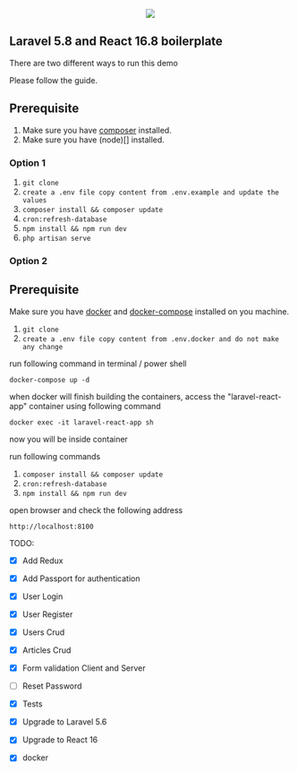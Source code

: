 <p align="center"><img src="https://laravel.com/assets/img/components/logo-laravel.svg"></p>

## Laravel 5.8 and React 16.8 boilerplate
There are two different ways to run this demo

Please follow the guide.

## Prerequisite

1. Make sure you have [composer](https://getcomposer.org/download/) installed.
2. Make sure you have (node)[] installed.

### Option 1

1. `git clone`
2. `create a .env file copy content from .env.example and update the values`
3. `composer install && composer update`
4. `cron:refresh-database`
5. `npm install && npm run dev`
6. `php artisan serve`

### Option 2

## Prerequisite
Make sure you have [docker](https://docs.docker.com/install/) and [docker-compose](https://docs.docker.com/compose/install/) installed on you machine.

1. `git clone`
2. `create a .env file copy content from .env.docker and do not make any change`

run following command in terminal / power shell
```
docker-compose up -d
```

when docker will finish building the containers, access the "laravel-react-app" container using following command

`docker exec -it laravel-react-app sh`

now you will be inside container

run following commands
1. `composer install && composer update`
2. `cron:refresh-database`
3. `npm install && npm run dev`

open browser and check the following address

`http://localhost:8100`

TODO:

- [x] Add Redux
- [x] Add Passport for authentication
- [x] User Login
- [x] User Register
- [x] Users Crud
- [x] Articles Crud
- [x] Form validation Client and Server
- [ ] Reset Password
- [x] Tests
- [x] Upgrade to Laravel 5.6
- [x] Upgrade to React 16
- [x] docker



